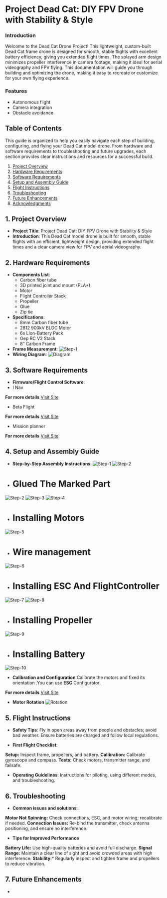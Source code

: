 # Project Dead Cat: DIY FPV Drone with Stability & Style

### Introduction
Welcome to the Dead Cat Drone Project! This lightweight, custom-built Dead Cat frame drone is designed for smooth, stable flights with excellent battery efficiency, giving you extended flight times. The splayed arm design minimizes propeller interference in camera footage, making it ideal for aerial videography and FPV flying. This documentation will guide you through building and optimizing the drone, making it easy to recreate or customize for your own flying experience.

### Features
- Autonomous flight
- Camera integration
- Obstacle avoidance

## Table of Contents
This guide is organized to help you easily navigate each step of building, configuring, and flying your Dead Cat model drone. From hardware and software requirements to troubleshooting and future upgrades, each section provides clear instructions and resources for a successful build.

1. [Project Overview](#project-overview)
2. [Hardware Requirements](#hardware-requirements)
3. [Software Requirements](#software-requirements)
4. [Setup and Assembly Guide](#setup-and-assembly-guide)
5. [Flight Instructions](#flight-instructions)
6. [Troubleshooting](#troubleshooting)
7. [Future Enhancements](#future-enhancements)
8. [Acknowledgments](#acknowledgments)

## 1. Project Overview

- **Project Title**: Project Dead Cat: DIY FPV Drone with Stability & Style
- **Introduction**: This Dead Cat model drone is built for smooth, stable flights with an efficient, lightweight design, providing extended flight times and a clear camera view for FPV and aerial videography.
## 2. Hardware Requirements

- **Components List**: 
   - Carbon fiber tube
   - 3D printed joint and mount (PLA+)
   - Motor
   - Flight Controller Stack
   - Propeller
   - Glue
   - Zip tie
- **Specifications**:
   - 8mm Carbon fiber tube
   - 2812 900kV BLDC Motor
   - 6s Lion-Battery Pack
   - Gep RC V2 Stack
   - 8” Carbon Frame
- **Frame Measurement**:
 ![Step-1](/Frame_Measurement.jpg)
- **Wiring Diagram**:
 ![Diagram](/Diagram.jpg)

## 3. Software Requirements

- **Firmware/Flight Control Software**:
- I Nav

 **For more details**
  [Visit Site](https://github.com/inavflight/inav/releases)
- Beta Flight
  
 **For more details**
[Visit Site](https://betaflight.com/)

- Mission planner

**For more details**
[Visit Site](https://ardupilot.org/planner/)

## 4. Setup and Assembly Guide

- **Step-by-Step Assembly Instructions**:
 ![Step-1](/Dead_1.jpg)
 ![Step-2](/Dead_2.jpg)
- # Glued The Marked Part
 ![Step-2](/Frame_Glue.jpg)
 ![Step-3](/Dead_3.jpg)
 ![Step-4](/Dead_4.jpg)
- # Installing  Motors
 ![Step-5](/Dead_5.jpg)
- # Wire management
 ![Step-6](/Dead_6.jpg)
- # Installing ESC And FlightController
 ![Step-7](/Dead_7.jpg)
 ![Step-8](/Dead_8.jpg)
- # Installing  Propeller
 ![Step-9](/Dead_9jpg)
- # Installing Battery
 ![Step-10](/Dead_10.jpg)
 
- **Calibration and Configuration**:Calibrate the motors and fixed its orientation .You can use **ESC** Configurator.
  
**For more details**
[Visit Site](https://esc-configurator.com/)
  
- **Motor Rotation**
 ![Rotation](/Motor_Rotation.jpg)
 

## 5. Flight Instructions

- **Safety Tips**: Fly in open areas away from people and obstacles; avoid bad weather. Ensure batteries are charged and follow local regulations.

- **First Flight Checklist**:

**Setup:** Inspect frame, propellers, and battery.
**Calibration:** Calibrate gyroscope and compass.
**Tests:** Check motors, transmitter range, and failsafe.
  
- **Operating Guidelines**: Instructions for piloting, using different modes, and troubleshooting.

## 6. Troubleshooting

- **Common issues and solutions**:

 **Motor Not Spinning:** Check connections, ESC, and motor wiring; recalibrate if needed.
 **Connection Issues:**  Re-bind the transmitter, check antenna positioning, and ensure no interference.
 
- **Tips for Improved Performance**
  
**Battery Life:** Use high-quality batteries and avoid full discharge.
**Signal Range:** Maintain a clear line of sight and avoid crowded areas with high interference.
**Stability:*** Regularly inspect and tighten frame and propellers to reduce vibration.
  
## 7. Future Enhancements

- 

